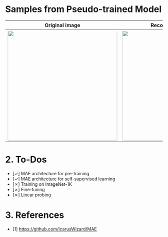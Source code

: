 # Samples from Pseudo-trained Model
| Original image | Reconstructed image |
|:-:|:-:|
| <img src="https://github.com/KimRass/MAE/assets/67457712/a30ea367-1147-4358-8a8b-366c344f6a94" width="350"> | <img src="https://github.com/KimRass/MAE/assets/67457712/9b3d6e7e-821e-4268-b5ae-7820efda9e06" width="350"> |

# 2. To-Dos
- [✓] MAE architecture for pre-training
- [✓] MAE architecture for self-supervised learning
- [✗] Training on ImageNet-1K
- [✗] Fine-tuning
- [✗] Linear probing

# 3. References
- [1] https://github.com/IcarusWizard/MAE
